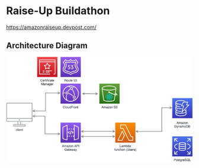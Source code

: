 # Raise-Up Buildathon
https://amazonraiseup.devpost.com/

## Architecture Diagram
![Architecture Diagram](architecture%20diagram.jpg?raw=true "Architecture Diagram")
